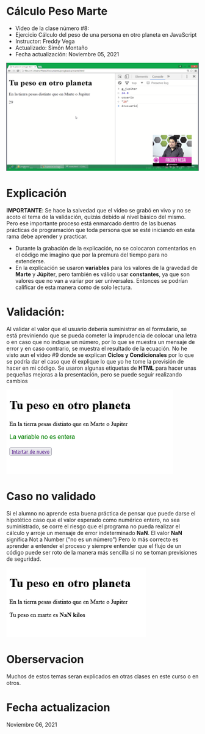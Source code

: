 # Cálculo Peso Marte
- Video de la clase número #8:
- Ejercicio Cálculo del peso de una persona en otro planeta en JavaScript  
- Instructor: Freddy Vega
- Actualizado: Simón Montaño
- Fecha actualización: Noviembre 05, 2021	

![Screen](https://github.com/satrianivzla/calculo_peso_marte/blob/main/images/portada.png)

# Explicación
**IMPORTANTE**: Se hace la salvedad que el video se grabó en vivo y no se acoto el tema de la validación, quizás debido al nivel básico del mismo.
Pero ese importante proceso está enmarcado dentro de las buenas prácticas de programación que toda persona que se esté iniciando en esta rama debe aprender y practicar. 
- Durante la grabación de la explicación, no se colocaron comentarios en el código me imagino que por la premura del tiempo para no extenderse. 
- En la explicación se usaron **variables** para los valores de la gravedad de **Marte** y **Júpiter**, pero también es válido usar **constantes**, ya que son valores que no van a variar por ser universales. Entonces se podrían calificar de esta manera como de solo lectura.

# Validación:
Al validar el valor que el usuario debería suministrar en el formulario, se está previniendo que se pueda cometer la imprudencia de colocar una letra o en caso que no indique un número, por lo que se muestra un mensaje de error y en caso contrario, se muestra el resultado de la ecuación.
No he visto aun el video #9 donde se explican **Ciclos y Condicionales** por lo que se podría dar el caso que él explique lo que yo he tome la previsión de hacer en mi código.
Se usaron algunas etiquetas de **HTML** para hacer unas pequeñas mejoras a la presentación, pero se puede seguir realizando cambios


![Screen](https://github.com/satrianivzla/calculo_peso_marte/blob/main/images/calculo_mensaje_error.png)


# Caso no validado
Si el alumno no aprende esta buena práctica de pensar que puede darse el hipotético caso que el valor esperado como numérico entero, no sea suministrado, se corre el riesgo que el programa no pueda realizar el cálculo y arroje un mensaje de error indeterminado **NaN**. El valor **NaN** significa Not a Number ("no es un número")
Pero lo más correcto es aprender a entender el proceso y siempre entender que el flujo de un código puede ser roto de la manera más sencilla si no se toman previsiones de seguridad.

![Screen](https://github.com/satrianivzla/calculo_peso_marte/blob/main/images/calculo_error.png)

# Oberservacion
Muchos de estos temas seran explicados en otras clases en este curso o en otros.

# Fecha actualizacion 
Noviembre 06, 2021	
